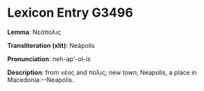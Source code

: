 # Lexicon Entry G3496

**Lemma**: Νεάπολις

**Transliteration (xlit)**: Neápolis

**Pronunciation**: neh-ap'-ol-is

**Description**:
from νέος and πόλις; new town; Neapolis, a place in Macedonia:--Neapolis.
